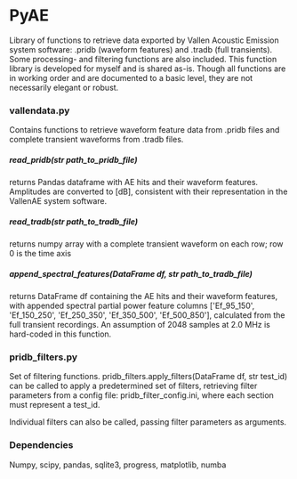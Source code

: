 # PyAE
Library of functions to retrieve data exported by Vallen Acoustic Emission system software: .pridb (waveform features) and .tradb (full transients). Some processing- and filtering functions are also included. This function library is developed for myself and is shared as-is. Though all functions are in working order and are documented to a basic level, they are not necessarily elegant or robust.

### vallendata.py
Contains functions to retrieve waveform feature data from .pridb files and complete transient waveforms from .tradb files.

##### read_pridb(str path_to_pridb_file)
returns Pandas dataframe with AE hits and their waveform features. Amplitudes are converted to [dB], consistent with their representation in the VallenAE system software.

##### read_tradb(str path_to_tradb_file)
returns numpy array with a complete transient waveform on each row; row 0 is the time axis

##### append_spectral_features(DataFrame df, str path_to_tradb_file)
returns DataFrame df containing the AE hits and their waveform features, with appended spectral partial power feature columns ['Ef_95_150', 'Ef_150_250', 'Ef_250_350', 'Ef_350_500', 'Ef_500_850'], calculated from the full transient recordings.
An assumption of 2048 samples at 2.0 MHz is hard-coded in this function.

### pridb_filters.py
Set of filtering functions. pridb_filters.apply_filters(DataFrame df, str test_id) can be called to apply a predetermined set of filters, retrieving filter parameters from a config file: pridb_filter_config.ini, where each section must represent a test_id.

Individual filters can also be called, passing filter parameters as arguments.


### Dependencies
Numpy, scipy, pandas, sqlite3, progress, matplotlib, numba
